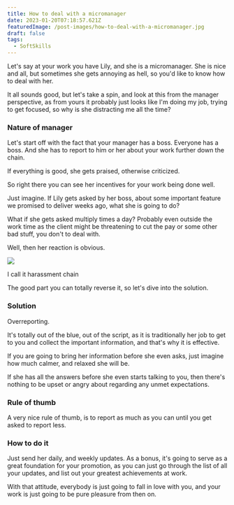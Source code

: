 ```yaml
---
title: How to deal with a micromanager
date: 2023-01-20T07:18:57.621Z
featuredImage: /post-images/how-to-deal-with-a-micromanager.jpg
draft: false
tags:
  - SoftSkills
---
```

Let's say at your work you have Lily, and she is a micromanager. She is nice and all, but sometimes she gets annoying as hell, so you'd like to know how to deal with her.

It all sounds good, but let's take a spin, and look at this from the manager perspective, as from yours it probably just looks like I'm doing my job, trying to get focused, so why is she distracting me all the time?

### Nature of manager

Let's start off with the fact that your manager has a boss. Everyone has a boss. And she has to report to him or her about your work further down the chain.

If everything is good, she gets praised, otherwise criticized.

So right there you can see her incentives for your work being done well.

Just imagine. If Lily gets asked by her boss, about some important feature we promised to deliver weeks ago, what she is going to do?

What if she gets asked multiply times a day? Probably even outside the work time as the client might be threatening to cut the pay or some other bad stuff, you don't to deal with.

Well, then her reaction is obvious.

![](/post-images/harassment-chain.jpg)

I call it harassment chain

The good part you can totally reverse it, so let's dive into the solution.

### Solution

Overreporting. 

It's totally out of the blue, out of the script, as it is traditionally her job to get to you and collect the important information, and that's why it is effective.

If you are going to bring her information before she even asks, just imagine how much calmer, and relaxed she will be.

If she has all the answers before she even starts talking to you, then there's nothing to be upset or angry about regarding any unmet expectations.

### Rule of thumb

A very nice rule of thumb, is to report as much as you can until you get asked to report less.

### How to do it

Just send her daily, and weekly updates. As a bonus, it's going to serve as a great foundation for your promotion, as you can just go through the list of all your updates, and list out your greatest achievements at work.

With that attitude, everybody is just going to fall in love with you, and your work is just going to be pure pleasure from then on.
